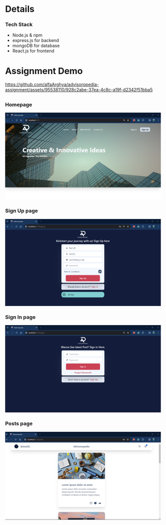 # Details

### Tech Stack

- Node.js & npm
- express.js for backend
- mongoDB for database
- React.js for frontend

# Assignment Demo

https://github.com/alfaArghya/advisoropedia-assignment/assets/95538110/928c2abe-37ea-4c8c-a19f-d2342f51bba5

##

### Homepage

<img   src = "Public\homepage.png">

### Sign Up page

<img   src = "Public\signup.png">

### Sign In page

<img   src = "Public\signin.png">

### Posts page

<img   src = "Public\Post.png">
